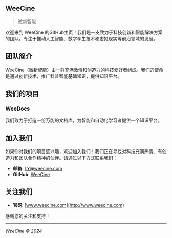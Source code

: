 ## WeeCine 

> 微新智能

欢迎来到 WeeCine 的GitHub主页！我们是一支致力于科技创新和智能解决方案的团队，专注于推动人工智能、数字孪生技术和虚拟现实等前沿领域的发展。

## 团队简介

WeeCine（微新智能）由一群充满激情和创造力的科技爱好者组成。我们的使命是通过创新技术，推广科普智能基础知识，提供知识平台。

## 我们的项目

### WeeDocs

我们致力于打造一份万能的文档库，为智能和自动化学习者提供一个知识平台。

## 加入我们

如果你对我们的项目感兴趣，欢迎加入我们！我们正在寻找对科技充满热情、有创造力和团队合作精神的伙伴。请通过以下方式联系我们：

- **邮箱**: LY@weecine.com
- **GitHub**: [WeeCine](https://github.com/WeeCine)

## 关注我们

- **官网**: [www.weecine.com](http://www.weecine.com)


感谢您的关注和支持！

---

_WeeCine © 2024_

